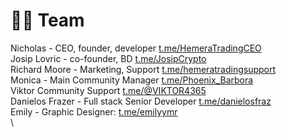 # 👨‍💻 Team

Nicholas - CEO, founder, developer  [t.me/HemeraTradingCEO](https://t.me/HemeraTradingCEO)\
Josip Lovric - co-founder, BD [t.me/JosipCrypto](https://t.me/JosipCrypto)\
Richard Moore - Marketing, Support [t.me/hemeratradingsupport](https://t.me/hemeratradingsupport)\
Monica - Main Community Manager [t.me/Phoenix\_Barbora](https://t.me/Phoenix_Barbora)\
Viktor Community Support [t.me/](https://t.me/danielosfraz)[@VIKTOR4365](https://t.me/VIKTOR4365)\
Danielos Frazer - Full stack Senior Developer [ t.me/danielosfraz](https://t.me/danielosfraz)\
Emily - Graphic Designer:  [t.me/emilyymr](https://t.me/emilyymr)\
\
